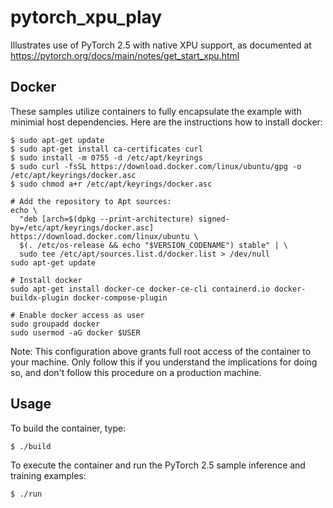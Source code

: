 # pytorch_xpu_play

Illustrates use of PyTorch 2.5 with native XPU support, as documented at https://pytorch.org/docs/main/notes/get_start_xpu.html

## Docker 

These samples utilize containers to fully encapsulate the example with minimial host dependencies.  Here are the instructions how to install docker:

```
$ sudo apt-get update
$ sudo apt-get install ca-certificates curl
$ sudo install -m 0755 -d /etc/apt/keyrings
$ sudo curl -fsSL https://download.docker.com/linux/ubuntu/gpg -o /etc/apt/keyrings/docker.asc
$ sudo chmod a+r /etc/apt/keyrings/docker.asc

# Add the repository to Apt sources:
echo \
  "deb [arch=$(dpkg --print-architecture) signed-by=/etc/apt/keyrings/docker.asc] https://download.docker.com/linux/ubuntu \
  $(. /etc/os-release && echo "$VERSION_CODENAME") stable" | \
  sudo tee /etc/apt/sources.list.d/docker.list > /dev/null
sudo apt-get update

# Install docker
sudo apt-get install docker-ce docker-ce-cli containerd.io docker-buildx-plugin docker-compose-plugin

# Enable docker access as user
sudo groupadd docker
sudo usermod -aG docker $USER
```
Note: This configuration above grants full root access of the container to your machine. Only follow this if you understand the implications for doing so, and don't follow this procedure on a production machine.

## Usage

To build the container, type:
```
$ ./build
```

To execute the container and run the PyTorch 2.5 sample inference and training examples:
```
$ ./run
```
